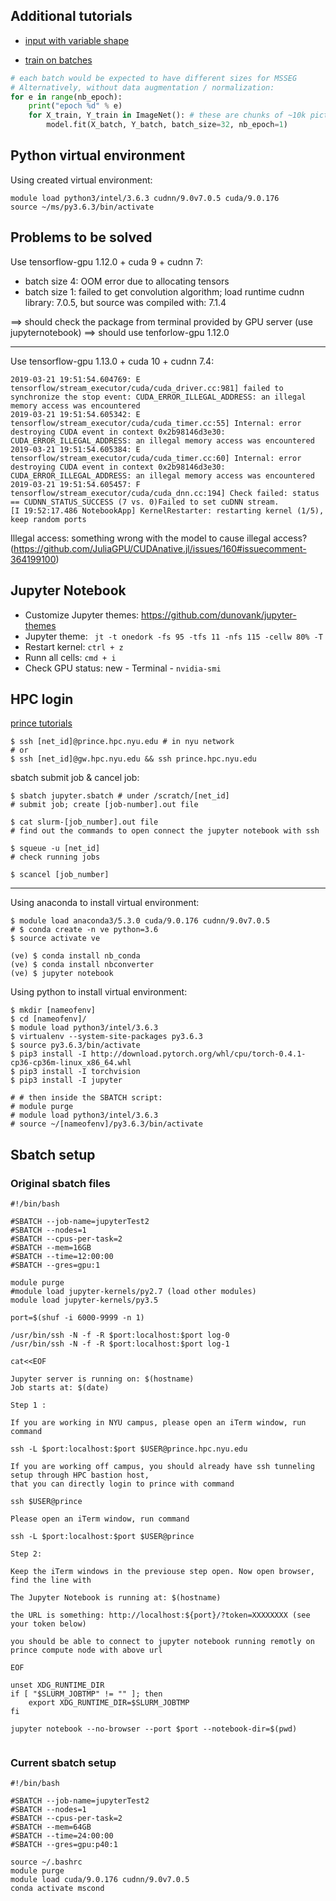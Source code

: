 ## Additional tutorials

- [input with variable shape](https://github.com/keras-team/keras/issues/1920)

- [train on batches](https://github.com/keras-team/keras/issues/68)

```py
# each batch would be expected to have different sizes for MSSEG
# Alternatively, without data augmentation / normalization:
for e in range(nb_epoch):
    print("epoch %d" % e)
    for X_train, Y_train in ImageNet(): # these are chunks of ~10k pictures
        model.fit(X_batch, Y_batch, batch_size=32, nb_epoch=1)
```

## Python virtual environment

Using created virtual environment:

```shell
module load python3/intel/3.6.3 cudnn/9.0v7.0.5 cuda/9.0.176
source ~/ms/py3.6.3/bin/activate
```


## Problems to be solved

Use tensorflow-gpu 1.12.0 + cuda 9 + cudnn 7:

- batch size 4: OOM error due to allocating tensors
- batch size 1: failed to get convolution algorithm; load runtime cudnn library: 7.0.5, but source was compiled with: 7.1.4

==> should check the package from terminal provided by GPU server (use jupyternotebook)
==> should use tenforlow-gpu 1.12.0

---

Use tensorflow-gpu 1.13.0 + cuda 10 + cudnn 7.4:

```
2019-03-21 19:51:54.604769: E tensorflow/stream_executor/cuda/cuda_driver.cc:981] failed to synchronize the stop event: CUDA_ERROR_ILLEGAL_ADDRESS: an illegal memory access was encountered
2019-03-21 19:51:54.605342: E tensorflow/stream_executor/cuda/cuda_timer.cc:55] Internal: error destroying CUDA event in context 0x2b98146d3e30: CUDA_ERROR_ILLEGAL_ADDRESS: an illegal memory access was encountered
2019-03-21 19:51:54.605384: E tensorflow/stream_executor/cuda/cuda_timer.cc:60] Internal: error destroying CUDA event in context 0x2b98146d3e30: CUDA_ERROR_ILLEGAL_ADDRESS: an illegal memory access was encountered
2019-03-21 19:51:54.605457: F tensorflow/stream_executor/cuda/cuda_dnn.cc:194] Check failed: status == CUDNN_STATUS_SUCCESS (7 vs. 0)Failed to set cuDNN stream.
[I 19:52:17.486 NotebookApp] KernelRestarter: restarting kernel (1/5), keep random ports
```

Illegal access: something wrong with the model to cause illegal access? (https://github.com/JuliaGPU/CUDAnative.jl/issues/160#issuecomment-364199100)




## Jupyter Notebook

- Customize Jupyter themes: https://github.com/dunovank/jupyter-themes
- Jupyter theme: ``` jt -t onedork -fs 95 -tfs 11 -nfs 115 -cellw 80% -T```
- Restart kernel: ```ctrl + z```
- Runn all cells: ```cmd + i```
- Check GPU status: new - Terminal - ```nvidia-smi```

## HPC login

[prince tutorials](https://devwikis.nyu.edu/display/NYUHPC/PrinceTutorials)

```shell
$ ssh [net_id]@prince.hpc.nyu.edu # in nyu network
# or
$ ssh [net_id]@gw.hpc.nyu.edu && ssh prince.hpc.nyu.edu
```

sbatch submit job & cancel job:

```shell
$ sbatch jupyter.sbatch # under /scratch/[net_id]
# submit job; create [job-number].out file

$ cat slurm-[job_number].out file
# find out the commands to open connect the jupyter notebook with ssh

$ squeue -u [net_id]
# check running jobs

$ scancel [job_number]
```

---

Using anaconda to install virtual environment:

```shell
$ module load anaconda3/5.3.0 cuda/9.0.176 cudnn/9.0v7.0.5
# $ conda create -n ve python=3.6
$ source activate ve

(ve) $ conda install nb_conda
(ve) $ conda install nbconverter
(ve) $ jupyter notebook
```

Using python to install virtual environment:

```shell
$ mkdir [nameofenv]
$ cd [nameofenv]/
$ module load python3/intel/3.6.3
$ virtualenv --system-site-packages py3.6.3
$ source py3.6.3/bin/activate
$ pip3 install -I http://download.pytorch.org/whl/cpu/torch-0.4.1-cp36-cp36m-linux_x86_64.whl
$ pip3 install -I torchvision
$ pip3 install -I jupyter

# # then inside the SBATCH script:
# module purge
# module load python3/intel/3.6.3
# source ~/[nameofenv]/py3.6.3/bin/activate
```

## Sbatch setup

### Original sbatch files

```
#!/bin/bash

#SBATCH --job-name=jupyterTest2
#SBATCH --nodes=1
#SBATCH --cpus-per-task=2
#SBATCH --mem=16GB
#SBATCH --time=12:00:00
#SBATCH --gres=gpu:1

module purge
#module load jupyter-kernels/py2.7 (load other modules)
module load jupyter-kernels/py3.5

port=$(shuf -i 6000-9999 -n 1)

/usr/bin/ssh -N -f -R $port:localhost:$port log-0
/usr/bin/ssh -N -f -R $port:localhost:$port log-1

cat<<EOF

Jupyter server is running on: $(hostname)
Job starts at: $(date)

Step 1 :

If you are working in NYU campus, please open an iTerm window, run command

ssh -L $port:localhost:$port $USER@prince.hpc.nyu.edu

If you are working off campus, you should already have ssh tunneling setup through HPC bastion host,
that you can directly login to prince with command

ssh $USER@prince

Please open an iTerm window, run command

ssh -L $port:localhost:$port $USER@prince

Step 2:

Keep the iTerm windows in the previouse step open. Now open browser, find the line with

The Jupyter Notebook is running at: $(hostname)

the URL is something: http://localhost:${port}/?token=XXXXXXXX (see your token below)

you should be able to connect to jupyter notebook running remotly on prince compute node with above url

EOF

unset XDG_RUNTIME_DIR
if [ "$SLURM_JOBTMP" != "" ]; then
    export XDG_RUNTIME_DIR=$SLURM_JOBTMP
fi

jupyter notebook --no-browser --port $port --notebook-dir=$(pwd)


```

### Current sbatch setup

```
#!/bin/bash

#SBATCH --job-name=jupyterTest2
#SBATCH --nodes=1
#SBATCH --cpus-per-task=2
#SBATCH --mem=64GB
#SBATCH --time=24:00:00
#SBATCH --gres=gpu:p40:1

source ~/.bashrc
module purge
module load cuda/9.0.176 cudnn/9.0v7.0.5
conda activate mscond

```
